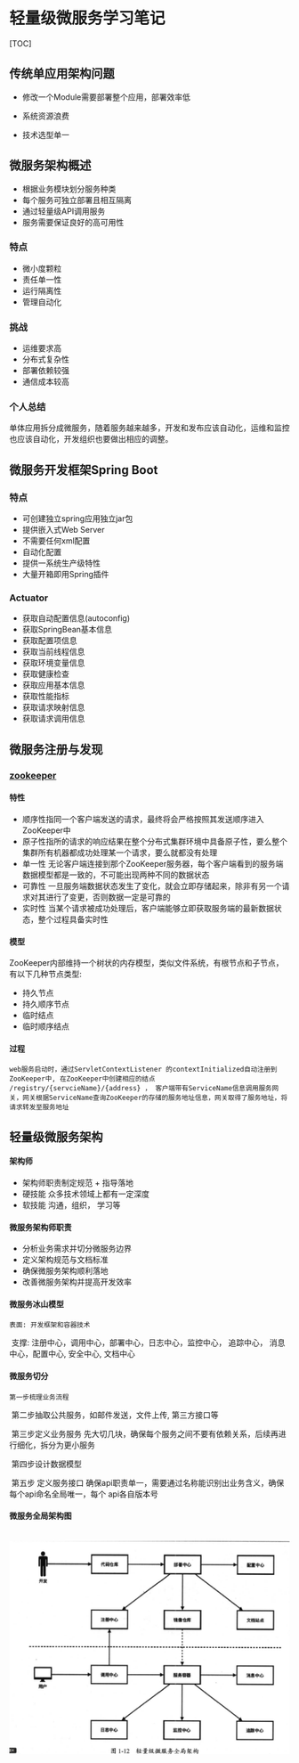 # 轻量级微服务学习笔记

[TOC]

## 传统单应用架构问题

- 修改一个Module需要部署整个应用，部署效率低

- 系统资源浪费

- 技术选型单一

  

## 微服务架构概述

- 根据业务模块划分服务种类
- 每个服务可独立部署且相互隔离
- 通过轻量级API调用服务
- 服务需要保证良好的高可用性

### 特点

- 微小度颗粒
- 责任单一性
- 运行隔离性
- 管理自动化

### 挑战

- 运维要求高
- 分布式复杂性
- 部署依赖较强
- 通信成本较高

### 个人总结

​	单体应用拆分成微服务，随着服务越来越多，开发和发布应该自动化，运维和监控也应该自动化，开发组织也要做出相应的调整。	

## 微服务开发框架Spring Boot

### 特点

- 可创建独立spring应用独立jar包
- 提供嵌入式Web Server
- 不需要任何xml配置
- 自动化配置
- 提供一系统生产级特性
- 大量开箱即用Spring插件

### Actuator

- 获取自动配置信息(autoconfig)
- 获取SpringBean基本信息
- 获取配置项信息
- 获取当前线程信息
- 获取环境变量信息
- 获取健康检查
- 获取应用基本信息
- 获取性能指标
- 获取请求映射信息
- 获取请求调用信息

## 微服务注册与发现

### [zookeeper](https://zookeeper.apache.org/)

#### ​特性

- 顺序性指同一个客户端发送的请求，最终将会严格按照其发送顺序进入ZooKeeper中
- 原子性指所的请求的响应结果在整个分布式集群环境中具备原子性，要么整个集群所有机器都成功处理某一个请求，要么就都没有处理
- 单一性 无论客户端连接到那个ZooKeeper服务器，每个客户端看到的服务端数据模型都是一致的，不可能出现两种不同的数据状态
- 可靠性 一旦服务端数据状态发生了变化，就会立即存储起来，除非有另一个请求对其进行了变更，否则数据一定是可靠的
- 实时性 当某个请求被成功处理后，客户端能够立即获取服务端的最新数据状态，整个过程具备实时性

#### 模型

ZooKeeper内部维持一个树状的内存模型，类似文件系统，有根节点和子节点，有以下几种节点类型:

- 持久节点
- 持久顺序节点	
- 临时结点
- 临时顺序结点

#### 过程

 	web服务启动时，通过ServletContextListener 的contextInitialized自动注册到ZooKeeper中, 在ZooKeeper中创建相应的结点 /registry/{servcieName}/{address} ， 客户端带有ServiceName信息调用服务网关，网关根据ServiceName查询ZooKeeper的存储的服务地址信息，网关取得了服务地址，将请求转发至服务地址

## 轻量级微服务架构

#### 架构师

- 架构师职责制定规范 + 指导落地
- 硬技能 众多技术领域上都有一定深度
- 软技能 沟通，组织， 学习等

#### 微服务架构师职责

- 分析业务需求并切分微服务边界
- 定义架构规范与文档标准
- 确保微服务架构顺利落地
- 改善微服务架构并提高开发效率

#### 微服务冰山模型

  	表面: 开发框架和容器技术

​	支撑: 注册中心，调用中心，部署中心，日志中心，监控中心， 追踪中心， 消息中心，配置中心,  安全中心, 文档中心

#### 微服务切分

  	第一步梳理业务流程 

​	第二步抽取公共服务，如邮件发送，文件上传, 第三方接口等 

​	第三步定义业务服务 先大切几块，确保每个服务之间不要有依赖关系，后续再进行细化，拆分为更小服务

​	第四步设计数据模型

​	第五步 定义服务接口  确保api职责单一，需要通过名称能识别出业务含义，确保每个api命名全局唯一，每个		api各自版本号

#### 微服务全局架构图

​	![arth](arth.png)

